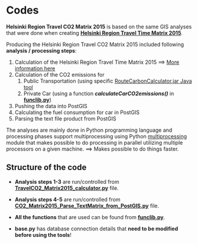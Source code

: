 # Codes

__Helsinki Region Travel CO2 Matrix 2015__ is based on the same GIS analyses that were done when creating __[Helsinki Region Travel Time Matrix 2015](http://www.helsinki.fi/science/accessibility/data/helsinki-region-travel-time-matrix)__.
 
Producing the Helsinki Region Travel CO2 Matrix 2015 included following __analysis / processing steps__:
 
 1. Calculation of the Helsinki Region Travel Time Matrix 2015 ==> [More information here](https://github.com/AccessibilityRG/HelsinkiRegionTravelTimeMatrix2015)
 2. Calculation of the CO2 emissions for  
     1. Public Transportation (using specific [RouteCarbonCalculator.jar Java tool](CarbonCalculator/README.md)
     2. Private Car (using a function ___calculateCarCO2emissions()___ in __[funclib.py](funclib.py)__) 
 3. Pushing the data into PostGIS
 4. Calculating the fuel consumption for car in PostGIS
 5. Parsing the text file product from PostGIS
 
The analyses are mainly done in Python programming language and processing phases support multiprocessing using Python [multiprocessing](https://docs.python.org/3.4/library/multiprocessing.html) module 
that makes possible to do processing in parallel utilizing multiple processors on a given machine. ==> Makes possible to do things faster. 
 
## Structure of the code

- __Analysis steps 1-3__ are run/controlled from __[TravelCO2_Matrix2015_calculator.py](TravelCO2_Matrix2015_calculator.py)__ file.
- __Analysis steps 4-5__ are run/controlled from __[CO2_Matrix2015_Parse_TextMatrix_from_PostGIS.py](CO2_Matrix2015_Parse_TextMatrix_from_PostGIS.py)__ file.

- __All the functions__ that are used can be found from __[funclib.py](funclib.py)__.
- __base.py__ has database connection details that __need to be modified before using the tools__!

